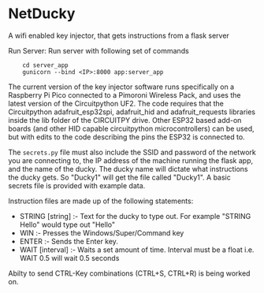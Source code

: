 # NetDucky
A wifi enabled key injector, that gets instructions from a flask server


Run Server: 
Run server with following set of commands

        cd server_app
        gunicorn --bind <IP>:8000 app:server_app
        
The current version of the key injector software runs specifically on a Raspberry Pi Pico connected to a Pimoroni Wireless Pack, and uses the latest version of the Circuitpython UF2. The code requires that the Circuitpython adafruit_esp32spi, adafruit_hid and adafruit_requests libraries inside the lib folder of the CIRCUITPY drive. Other ESP32 based add-on boards (and other HID capable circuitpython microcontrollers) can be used, but with edits to the code describing the pins the ESP32 is connected to. 

The ```secrets.py``` file must also include the SSID and password of the network you are connecting to, the IP address of the machine running the flask app, and the name of the ducky. The ducky name will dictate what instructions the ducky gets. So "Ducky1" will get the file called "Ducky1". A basic secrets file is provided with example data.

Instruction files are made up of the following statements:
* STRING [string] :- Text for the ducky to type out. For example "STRING Hello" would type out "Hello"
* WIN :- Presses the Windows/Super/Command key
* ENTER :- Sends the Enter key. 
* WAIT [interval] :- Waits a set amount of time. Interval must be a float i.e. WAIT 0.5 will wait 0.5 seconds

Abilty to send CTRL-Key combinations (CTRL+S, CTRL+R) is being worked on. 



